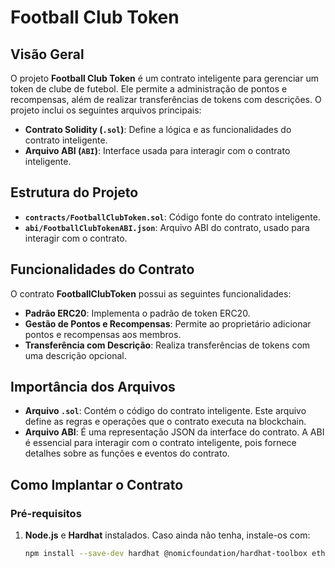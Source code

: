 # Football Club Token

## Visão Geral

O projeto **Football Club Token** é um contrato inteligente para gerenciar um token de clube de futebol. Ele permite a administração de pontos e recompensas, além de realizar transferências de tokens com descrições. O projeto inclui os seguintes arquivos principais:

- **Contrato Solidity (`.sol`)**: Define a lógica e as funcionalidades do contrato inteligente.
- **Arquivo ABI (`ABI`)**: Interface usada para interagir com o contrato inteligente.

## Estrutura do Projeto

- **`contracts/FootballClubToken.sol`**: Código fonte do contrato inteligente.
- **`abi/FootballClubTokenABI.json`**: Arquivo ABI do contrato, usado para interagir com o contrato.

## Funcionalidades do Contrato

O contrato **FootballClubToken** possui as seguintes funcionalidades:

- **Padrão ERC20**: Implementa o padrão de token ERC20.
- **Gestão de Pontos e Recompensas**: Permite ao proprietário adicionar pontos e recompensas aos membros.
- **Transferência com Descrição**: Realiza transferências de tokens com uma descrição opcional.

## Importância dos Arquivos

- **Arquivo `.sol`**: Contém o código do contrato inteligente. Este arquivo define as regras e operações que o contrato executa na blockchain.
- **Arquivo ABI**: É uma representação JSON da interface do contrato. A ABI é essencial para interagir com o contrato inteligente, pois fornece detalhes sobre as funções e eventos do contrato.

## Como Implantar o Contrato

### Pré-requisitos

1. **Node.js** e **Hardhat** instalados. Caso ainda não tenha, instale-os com:
   ```bash
   npm install --save-dev hardhat @nomicfoundation/hardhat-toolbox ethers

